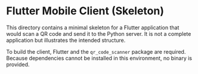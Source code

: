 # Flutter Mobile Client (Skeleton)

This directory contains a minimal skeleton for a Flutter application that would
scan a QR code and send it to the Python server. It is not a complete
application but illustrates the intended structure.

To build the client, Flutter and the `qr_code_scanner` package are required.
Because dependencies cannot be installed in this environment, no binary is
provided.

